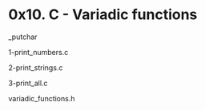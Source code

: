 # 0x10. C - Variadic functions

_putchar

1-print_numbers.c

2-print_strings.c

3-print_all.c

variadic_functions.h

